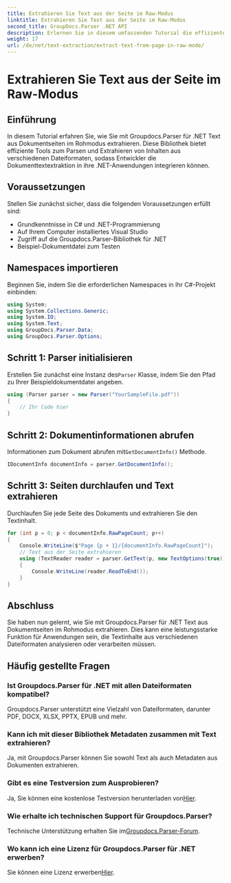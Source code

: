 ```yaml
---
title: Extrahieren Sie Text aus der Seite im Raw-Modus
linktitle: Extrahieren Sie Text aus der Seite im Raw-Modus
second_title: GroupDocs.Parser .NET API
description: Erlernen Sie in diesem umfassenden Tutorial die effiziente Textextraktion aus Dokumentseiten mit Groupdocs.Parser für .NET.
weight: 17
url: /de/net/text-extraction/extract-text-from-page-in-raw-mode/
---
```


# Extrahieren Sie Text aus der Seite im Raw-Modus

## Einführung
In diesem Tutorial erfahren Sie, wie Sie mit Groupdocs.Parser für .NET Text aus Dokumentseiten im Rohmodus extrahieren. Diese Bibliothek bietet effiziente Tools zum Parsen und Extrahieren von Inhalten aus verschiedenen Dateiformaten, sodass Entwickler die Dokumenttextextraktion in ihre .NET-Anwendungen integrieren können.
## Voraussetzungen
Stellen Sie zunächst sicher, dass die folgenden Voraussetzungen erfüllt sind:
- Grundkenntnisse in C# und .NET-Programmierung
- Auf Ihrem Computer installiertes Visual Studio
- Zugriff auf die Groupdocs.Parser-Bibliothek für .NET
- Beispiel-Dokumentdatei zum Testen

## Namespaces importieren
Beginnen Sie, indem Sie die erforderlichen Namespaces in Ihr C#-Projekt einbinden:
```csharp
using System;
using System.Collections.Generic;
using System.IO;
using System.Text;
using GroupDocs.Parser.Data;
using GroupDocs.Parser.Options;
```
## Schritt 1: Parser initialisieren
 Erstellen Sie zunächst eine Instanz des`Parser` Klasse, indem Sie den Pfad zu Ihrer Beispieldokumentdatei angeben.
```csharp
using (Parser parser = new Parser("YourSampleFile.pdf"))
{
    // Ihr Code hier
}
```
## Schritt 2: Dokumentinformationen abrufen
 Informationen zum Dokument abrufen mit`GetDocumentInfo()` Methode.
```csharp
IDocumentInfo documentInfo = parser.GetDocumentInfo();
```
## Schritt 3: Seiten durchlaufen und Text extrahieren
Durchlaufen Sie jede Seite des Dokuments und extrahieren Sie den Textinhalt.
```csharp
for (int p = 0; p < documentInfo.RawPageCount; p++)
{
    Console.WriteLine($"Page {p + 1}/{documentInfo.RawPageCount}");
    // Text aus der Seite extrahieren
    using (TextReader reader = parser.GetText(p, new TextOptions(true)))
    {
        Console.WriteLine(reader.ReadToEnd());
    }
}
```

## Abschluss
Sie haben nun gelernt, wie Sie mit Groupdocs.Parser für .NET Text aus Dokumentseiten im Rohmodus extrahieren. Dies kann eine leistungsstarke Funktion für Anwendungen sein, die Textinhalte aus verschiedenen Dateiformaten analysieren oder verarbeiten müssen.

## Häufig gestellte Fragen
### Ist Groupdocs.Parser für .NET mit allen Dateiformaten kompatibel?
Groupdocs.Parser unterstützt eine Vielzahl von Dateiformaten, darunter PDF, DOCX, XLSX, PPTX, EPUB und mehr.
### Kann ich mit dieser Bibliothek Metadaten zusammen mit Text extrahieren?
Ja, mit Groupdocs.Parser können Sie sowohl Text als auch Metadaten aus Dokumenten extrahieren.
### Gibt es eine Testversion zum Ausprobieren?
 Ja, Sie können eine kostenlose Testversion herunterladen von[Hier](https://releases.groupdocs.com/).
### Wie erhalte ich technischen Support für Groupdocs.Parser?
 Technische Unterstützung erhalten Sie im[Groupdocs.Parser-Forum](https://forum.groupdocs.com/c/parser/17).
### Wo kann ich eine Lizenz für Groupdocs.Parser für .NET erwerben?
 Sie können eine Lizenz erwerben[Hier](https://purchase.groupdocs.com/buy).